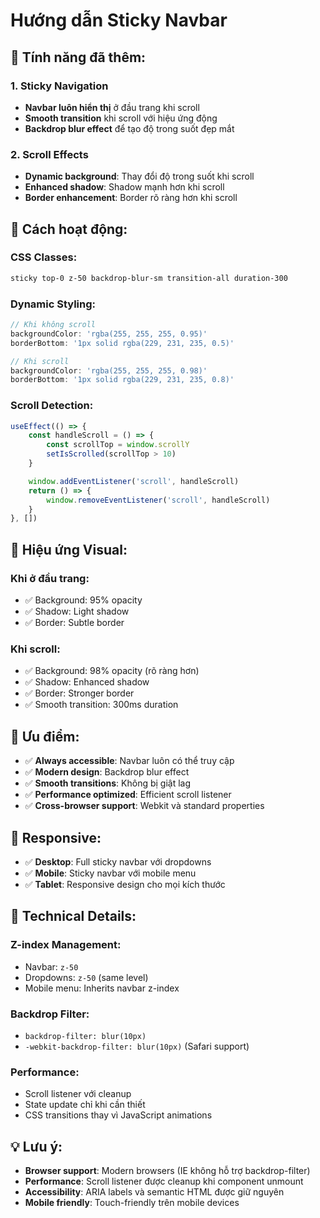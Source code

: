 # Hướng dẫn Sticky Navbar

## 🎯 **Tính năng đã thêm:**

### **1. Sticky Navigation**
- **Navbar luôn hiển thị** ở đầu trang khi scroll
- **Smooth transition** khi scroll với hiệu ứng động
- **Backdrop blur effect** để tạo độ trong suốt đẹp mắt

### **2. Scroll Effects**
- **Dynamic background**: Thay đổi độ trong suốt khi scroll
- **Enhanced shadow**: Shadow mạnh hơn khi scroll
- **Border enhancement**: Border rõ ràng hơn khi scroll

## 🔧 **Cách hoạt động:**

### **CSS Classes:**
```css
sticky top-0 z-50 backdrop-blur-sm transition-all duration-300
```

### **Dynamic Styling:**
```javascript
// Khi không scroll
backgroundColor: 'rgba(255, 255, 255, 0.95)'
borderBottom: '1px solid rgba(229, 231, 235, 0.5)'

// Khi scroll
backgroundColor: 'rgba(255, 255, 255, 0.98)'
borderBottom: '1px solid rgba(229, 231, 235, 0.8)'
```

### **Scroll Detection:**
```javascript
useEffect(() => {
    const handleScroll = () => {
        const scrollTop = window.scrollY
        setIsScrolled(scrollTop > 10)
    }

    window.addEventListener('scroll', handleScroll)
    return () => {
        window.removeEventListener('scroll', handleScroll)
    }
}, [])
```

## 🎨 **Hiệu ứng Visual:**

### **Khi ở đầu trang:**
- ✅ Background: 95% opacity
- ✅ Shadow: Light shadow
- ✅ Border: Subtle border

### **Khi scroll:**
- ✅ Background: 98% opacity (rõ ràng hơn)
- ✅ Shadow: Enhanced shadow
- ✅ Border: Stronger border
- ✅ Smooth transition: 300ms duration

## 🚀 **Ưu điểm:**

- ✅ **Always accessible**: Navbar luôn có thể truy cập
- ✅ **Modern design**: Backdrop blur effect
- ✅ **Smooth transitions**: Không bị giật lag
- ✅ **Performance optimized**: Efficient scroll listener
- ✅ **Cross-browser support**: Webkit và standard properties

## 📱 **Responsive:**

- ✅ **Desktop**: Full sticky navbar với dropdowns
- ✅ **Mobile**: Sticky navbar với mobile menu
- ✅ **Tablet**: Responsive design cho mọi kích thước

## 🔧 **Technical Details:**

### **Z-index Management:**
- Navbar: `z-50`
- Dropdowns: `z-50` (same level)
- Mobile menu: Inherits navbar z-index

### **Backdrop Filter:**
- `backdrop-filter: blur(10px)`
- `-webkit-backdrop-filter: blur(10px)` (Safari support)

### **Performance:**
- Scroll listener với cleanup
- State update chỉ khi cần thiết
- CSS transitions thay vì JavaScript animations

## 💡 **Lưu ý:**

- **Browser support**: Modern browsers (IE không hỗ trợ backdrop-filter)
- **Performance**: Scroll listener được cleanup khi component unmount
- **Accessibility**: ARIA labels và semantic HTML được giữ nguyên
- **Mobile friendly**: Touch-friendly trên mobile devices
